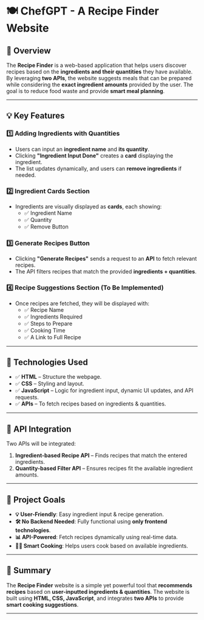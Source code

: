# 🍽️ ChefGPT - A Recipe Finder Website

## 📌 Overview  
The **Recipe Finder** is a web-based application that helps users discover recipes based on the **ingredients and their quantities** they have available. By leveraging **two APIs**, the website suggests meals that can be prepared while considering the **exact ingredient amounts** provided by the user. The goal is to reduce food waste and provide **smart meal planning**.  

---

## 💡 Key Features  

### 1️⃣ Adding Ingredients with Quantities  
- Users can input an **ingredient name** and **its quantity**.  
- Clicking **"Ingredient Input Done"** creates a **card** displaying the ingredient.  
- The list updates dynamically, and users can **remove ingredients** if needed.  

### 2️⃣ Ingredient Cards Section  
- Ingredients are visually displayed as **cards**, each showing:  
  - ✅ Ingredient Name  
  - ✅ Quantity  
  - ✅ Remove Button  

### 3️⃣ Generate Recipes Button  
- Clicking **"Generate Recipes"** sends a request to an **API** to fetch relevant recipes.  
- The API filters recipes that match the provided **ingredients + quantities**.  

### 4️⃣ Recipe Suggestions Section (To Be Implemented)  
- Once recipes are fetched, they will be displayed with:  
  - ✅ Recipe Name  
  - ✅ Ingredients Required  
  - ✅ Steps to Prepare  
  - ✅ Cooking Time  
  - ✅ A Link to Full Recipe  

---

## 🚀 Technologies Used  
- ✅ **HTML** – Structure the webpage.  
- ✅ **CSS** – Styling and layout.  
- ✅ **JavaScript** – Logic for ingredient input, dynamic UI updates, and API requests.  
- ✅ **APIs** – To fetch recipes based on ingredients & quantities.  

---

## 🔌 API Integration  
Two APIs will be integrated:  
1. **Ingredient-based Recipe API** – Finds recipes that match the entered ingredients.  
2. **Quantity-based Filter API** – Ensures recipes fit the available ingredient amounts.  

---

## 🎯 Project Goals  
- **💡 User-Friendly**: Easy ingredient input & recipe generation.  
- **🛠️ No Backend Needed**: Fully functional using **only frontend technologies**.  
- **📊 API-Powered**: Fetch recipes dynamically using real-time data.  
- **🧑‍🍳 Smart Cooking**: Helps users cook based on available ingredients.  

---

## 📌 Summary  
The **Recipe Finder** website is a simple yet powerful tool that **recommends recipes** based on **user-inputted ingredients & quantities**. The website is built using **HTML, CSS, JavaScript**, and integrates **two APIs** to provide **smart cooking suggestions**.  

---
